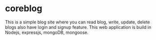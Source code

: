 # coreblog
This is a simple blog site where you can read blog, write, update, delete blogs also have login and signup feature. This web application is build in Nodejs, expressjs, mongoDB, mongoose.
